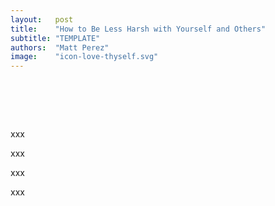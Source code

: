 ```yaml
---
layout:   post
title:    "How to Be Less Harsh with Yourself and Others"
subtitle: "TEMPLATE"
authors:  "Matt Perez"
image:    "icon-love-thyself.svg"
---
```


<div style="display:none;">
 <p></p>
</div>

<h1>&nbsp;</h1>
 <p>xxx</p>
 <p>xxx</p>
 <p>xxx</p>
 <p>xxx</p>
